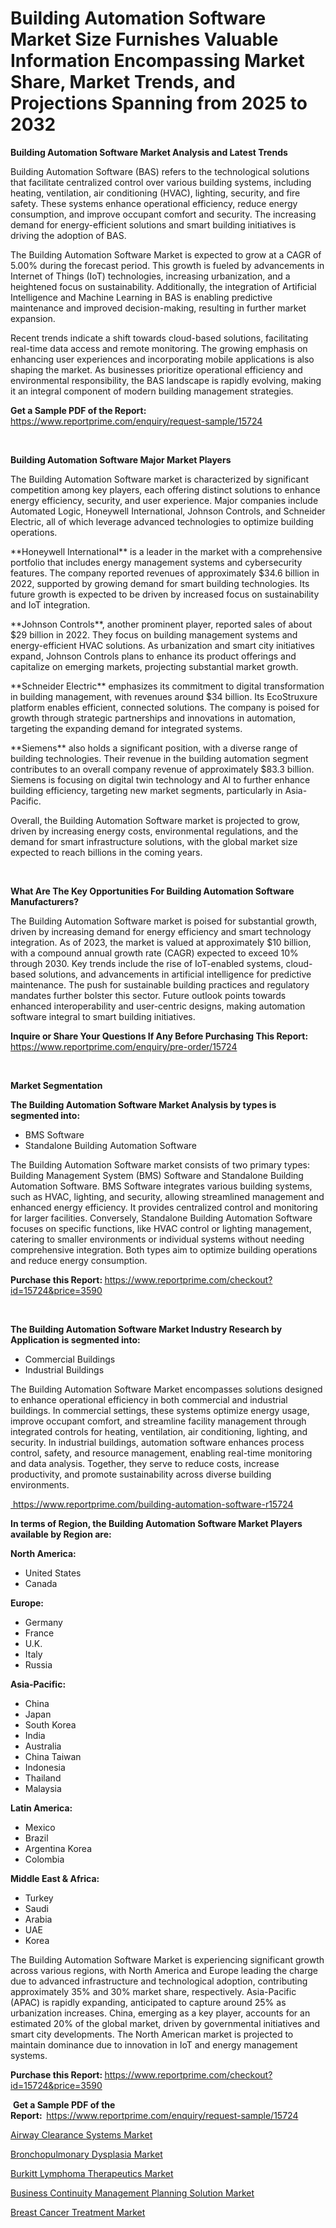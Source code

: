 <p><h1>Building Automation Software Market Size Furnishes Valuable Information Encompassing Market Share, Market Trends, and Projections Spanning from 2025 to 2032</h1></p><p><strong>Building Automation Software Market Analysis and Latest Trends</strong></p>
<p><p>Building Automation Software (BAS) refers to the technological solutions that facilitate centralized control over various building systems, including heating, ventilation, air conditioning (HVAC), lighting, security, and fire safety. These systems enhance operational efficiency, reduce energy consumption, and improve occupant comfort and security. The increasing demand for energy-efficient solutions and smart building initiatives is driving the adoption of BAS.</p><p>The Building Automation Software Market is expected to grow at a CAGR of 5.00% during the forecast period. This growth is fueled by advancements in Internet of Things (IoT) technologies, increasing urbanization, and a heightened focus on sustainability. Additionally, the integration of Artificial Intelligence and Machine Learning in BAS is enabling predictive maintenance and improved decision-making, resulting in further market expansion. </p><p>Recent trends indicate a shift towards cloud-based solutions, facilitating real-time data access and remote monitoring. The growing emphasis on enhancing user experiences and incorporating mobile applications is also shaping the market. As businesses prioritize operational efficiency and environmental responsibility, the BAS landscape is rapidly evolving, making it an integral component of modern building management strategies.</p></p>
<p><strong>Get a Sample PDF of the Report:&nbsp;</strong> <a href="https://www.reportprime.com/enquiry/request-sample/15724?utm_campaign=33&utm_medium=2&utm_source=Github&utm_content=ia&utm_term=20032025&utm_id=building-automation-software">https://www.reportprime.com/enquiry/request-sample/15724</a></p>
<p>&nbsp;</p>
<p><strong>Building Automation Software Major Market Players</strong></p>
<p><p>The Building Automation Software market is characterized by significant competition among key players, each offering distinct solutions to enhance energy efficiency, security, and user experience. Major companies include Automated Logic, Honeywell International, Johnson Controls, and Schneider Electric, all of which leverage advanced technologies to optimize building operations.</p><p>**Honeywell International** is a leader in the market with a comprehensive portfolio that includes energy management systems and cybersecurity features. The company reported revenues of approximately $34.6 billion in 2022, supported by growing demand for smart building technologies. Its future growth is expected to be driven by increased focus on sustainability and IoT integration.</p><p>**Johnson Controls**, another prominent player, reported sales of about $29 billion in 2022. They focus on building management systems and energy-efficient HVAC solutions. As urbanization and smart city initiatives expand, Johnson Controls plans to enhance its product offerings and capitalize on emerging markets, projecting substantial market growth.</p><p>**Schneider Electric** emphasizes its commitment to digital transformation in building management, with revenues around $34 billion. Its EcoStruxure platform enables efficient, connected solutions. The company is poised for growth through strategic partnerships and innovations in automation, targeting the expanding demand for integrated systems.</p><p>**Siemens** also holds a significant position, with a diverse range of building technologies. Their revenue in the building automation segment contributes to an overall company revenue of approximately $83.3 billion. Siemens is focusing on digital twin technology and AI to further enhance building efficiency, targeting new market segments, particularly in Asia-Pacific.</p><p>Overall, the Building Automation Software market is projected to grow, driven by increasing energy costs, environmental regulations, and the demand for smart infrastructure solutions, with the global market size expected to reach billions in the coming years.</p></p>
<p>&nbsp;</p>
<p><strong>What Are The Key Opportunities For Building Automation Software Manufacturers?</strong></p>
<p><p>The Building Automation Software market is poised for substantial growth, driven by increasing demand for energy efficiency and smart technology integration. As of 2023, the market is valued at approximately $10 billion, with a compound annual growth rate (CAGR) expected to exceed 10% through 2030. Key trends include the rise of IoT-enabled systems, cloud-based solutions, and advancements in artificial intelligence for predictive maintenance. The push for sustainable building practices and regulatory mandates further bolster this sector. Future outlook points towards enhanced interoperability and user-centric designs, making automation software integral to smart building initiatives.</p></p>
<p><strong>Inquire or Share Your Questions If Any Before Purchasing This Report:</strong> <a href="https://www.reportprime.com/enquiry/pre-order/15724?utm_campaign=33&utm_medium=2&utm_source=Github&utm_content=ia&utm_term=20032025&utm_id=building-automation-software">https://www.reportprime.com/enquiry/pre-order/15724</a></p>
<p>&nbsp;</p>
<p><strong>Market Segmentation</strong></p>
<p><strong>The Building Automation Software Market Analysis by types is segmented into:</strong></p>
<p><ul><li>BMS Software</li><li>Standalone Building Automation Software</li></ul></p>
<p><p>The Building Automation Software market consists of two primary types: Building Management System (BMS) Software and Standalone Building Automation Software. BMS Software integrates various building systems, such as HVAC, lighting, and security, allowing streamlined management and enhanced energy efficiency. It provides centralized control and monitoring for larger facilities. Conversely, Standalone Building Automation Software focuses on specific functions, like HVAC control or lighting management, catering to smaller environments or individual systems without needing comprehensive integration. Both types aim to optimize building operations and reduce energy consumption.</p></p>
<p><strong>Purchase this Report:&nbsp;</strong><a href="https://www.reportprime.com/checkout?id=15724&price=3590&utm_campaign=33&utm_medium=2&utm_source=Github&utm_content=ia&utm_term=20032025&utm_id=building-automation-software">https://www.reportprime.com/checkout?id=15724&price=3590</a></p>
<p>&nbsp;</p>
<p><strong>The Building Automation Software Market Industry Research by Application is segmented into:</strong></p>
<p><ul><li>Commercial Buildings</li><li>Industrial Buildings</li></ul></p>
<p><p>The Building Automation Software Market encompasses solutions designed to enhance operational efficiency in both commercial and industrial buildings. In commercial settings, these systems optimize energy usage, improve occupant comfort, and streamline facility management through integrated controls for heating, ventilation, air conditioning, lighting, and security. In industrial buildings, automation software enhances process control, safety, and resource management, enabling real-time monitoring and data analysis. Together, they serve to reduce costs, increase productivity, and promote sustainability across diverse building environments.</p></p>
<p><a href="https://www.reportprime.com/building-automation-software-r15724?utm_campaign=33&utm_medium=2&utm_source=Github&utm_content=ia&utm_term=20032025&utm_id=building-automation-software">&nbsp;https://www.reportprime.com/building-automation-software-r15724</a></p>
<p><strong>In terms of Region, the Building Automation Software Market Players available by Region are:</strong></p>
<p>
    <p> <strong> North America: </strong>
        <ul>
            <li>United States</li>
            <li>Canada</li>
        </ul>
        </p> 
    <p> <strong> Europe: </strong>
        <ul>
            <li>Germany</li>
            <li>France</li>
            <li>U.K.</li>
            <li>Italy</li>
            <li>Russia</li>
        </ul>
        </p> 
    <p> <strong> Asia-Pacific: </strong>
        <ul>
            <li>China</li>
            <li>Japan</li>
            <li>South Korea</li>
            <li>India</li>
            <li>Australia</li>
            <li>China Taiwan</li>
            <li>Indonesia</li>
            <li>Thailand</li>
            <li>Malaysia</li>
        </ul>
        </p> 
    <p> <strong> Latin America: </strong>
        <ul>
            <li>Mexico</li>
            <li>Brazil</li>
            <li>Argentina Korea</li>
            <li>Colombia</li>
        </ul>
        </p> 
    <p> <strong> Middle East & Africa: </strong>
        <ul>
            <li>Turkey</li>
            <li>Saudi</li>
            <li>Arabia</li>
            <li>UAE</li>
            <li>Korea</li>
        </ul>
    </p>
    </p>
<p><p>The Building Automation Software Market is experiencing significant growth across various regions, with North America and Europe leading the charge due to advanced infrastructure and technological adoption, contributing approximately 35% and 30% market share, respectively. Asia-Pacific (APAC) is rapidly expanding, anticipated to capture around 25% as urbanization increases. China, emerging as a key player, accounts for an estimated 20% of the global market, driven by governmental initiatives and smart city developments. The North American market is projected to maintain dominance due to innovation in IoT and energy management systems.</p></p>
<p><strong>Purchase this Report: </strong><a href="https://www.reportprime.com/checkout?id=15724&price=3590&utm_campaign=33&utm_medium=2&utm_source=Github&utm_content=ia&utm_term=20032025&utm_id=building-automation-software">https://www.reportprime.com/checkout?id=15724&price=3590</a></p>
<p>&nbsp;<strong>Get a Sample PDF of the Report:&nbsp;&nbsp;</strong><a href="https://www.reportprime.com/enquiry/request-sample/15724?utm_campaign=33&utm_medium=2&utm_source=Github&utm_content=ia&utm_term=20032025&utm_id=building-automation-software">https://www.reportprime.com/enquiry/request-sample/15724</a></p>
<p><strong></strong></p>
<p><p><a href="https://github.com/oliffzillamv/Market-Research-Report-List-1/blob/main/airway-clearance-systems-market.md?utm_campaign=33&utm_medium=2&utm_source=Github&utm_content=ia&utm_term=20032025&utm_id=building-automation-software">Airway Clearance Systems Market</a></p><p><a href="https://github.com/giulyankela/Market-Research-Report-List-1/blob/main/bronchopulmonary-dysplasia-market.md?utm_campaign=33&utm_medium=2&utm_source=Github&utm_content=ia&utm_term=20032025&utm_id=building-automation-software">Bronchopulmonary Dysplasia Market</a></p><p><a href="https://github.com/aaryaheron0c/Market-Research-Report-List-1/blob/main/burkitt-lymphoma-therapeutics-market.md?utm_campaign=33&utm_medium=2&utm_source=Github&utm_content=ia&utm_term=20032025&utm_id=building-automation-software">Burkitt Lymphoma Therapeutics Market</a></p><p><a href="https://github.com/seyalshudae7/Market-Research-Report-List-1/blob/main/business-continuity-management-planning-solution-market.md?utm_campaign=33&utm_medium=2&utm_source=Github&utm_content=ia&utm_term=20032025&utm_id=building-automation-software">Business Continuity Management Planning Solution Market</a></p><p><a href="https://github.com/nacarnzina/Market-Research-Report-List-1/blob/main/breast-cancer-treatment-market.md?utm_campaign=33&utm_medium=2&utm_source=Github&utm_content=ia&utm_term=20032025&utm_id=building-automation-software">Breast Cancer Treatment Market</a></p></p>